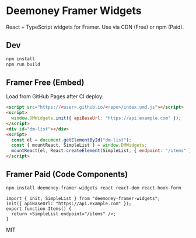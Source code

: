# Deemoney Framer Widgets

React + TypeScript widgets for Framer. Use via CDN (Free) or npm (Paid).

## Dev

```bash
npm install
npm run build
```

## Framer Free (Embed)

Load from GitHub Pages after CI deploy:

```html
<script src="https://<user>.github.io/<repo>/index.umd.js"></script>
<script>
  window.DMWidgets.init({ apiBaseUrl: "https://api.example.com" });
</script>
<div id="dm-list"></div>
<script>
  const el = document.getElementById("dm-list");
  const { mountReact, SimpleList } = window.DMWidgets;
  mountReact(el, React.createElement(SimpleList, { endpoint: "/items" }));
</script>
```

## Framer Paid (Code Components)

```bash
npm install deemoney-framer-widgets react react-dom react-hook-form
```

```tsx
import { init, SimpleList } from "deemoney-framer-widgets";
init({ apiBaseUrl: "https://api.example.com" });
export function Items() {
  return <SimpleList endpoint="/items" />;
}
```

MIT
